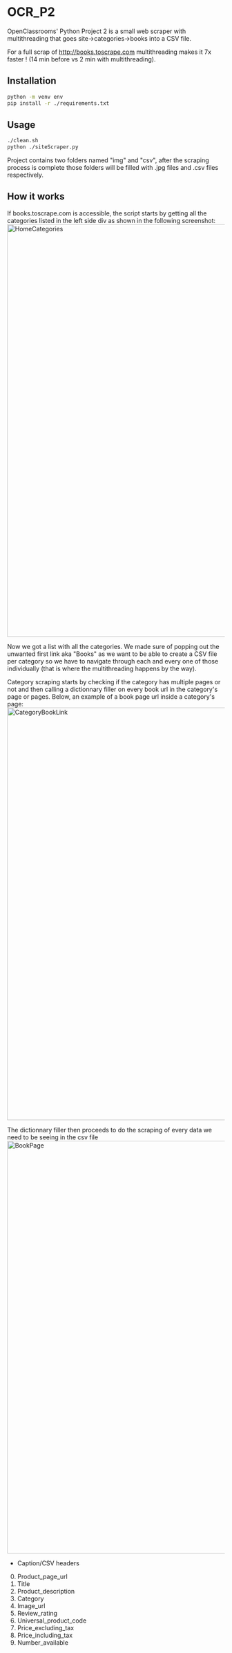 # OCR_P2

OpenClassrooms' Python Project 2 is a small web scraper with multithreading that goes site->categories->books into a CSV file.

For a full scrap of http://books.toscrape.com multithreading makes it 7x faster ! (14 min before vs 2 min with multithreading).

## Installation

```bash
python -m venv env
pip install -r ./requirements.txt
```

## Usage

```bash
./clean.sh
python ./siteScraper.py
```
Project contains two folders named "img" and "csv", after the scraping process is complete those folders will be filled with .jpg files and .csv files respectively.

## How it works

If books.toscrape.com is accessible, the script starts by getting all the categories listed in the left side div as shown in the following screenshot:
<img width="956" alt="HomeCategories" src="https://user-images.githubusercontent.com/50454011/101605744-da323080-3a02-11eb-9576-e61b5487dda4.png">

Now we got a list with all the categories. 
We made sure of popping out the unwanted first link aka "Books" as we want to be able to create a CSV file per category so we have to navigate through each and every one of those individually (that is where the multithreading happens by the way).

Category scraping starts by checking if the category has multiple pages or not and then calling a dictionnary filler on every book url in the category's page or pages. 
Below, an example of a book page url inside a category's page:
<img width="956" alt="CategoryBookLink" src="https://user-images.githubusercontent.com/50454011/101606412-a86d9980-3a03-11eb-8c99-a3e63c4b5c47.png">

The dictionnary filler then proceeds to do the scraping of every data we need to be seeing in the csv file
<img width="956" alt="BookPage" src="https://user-images.githubusercontent.com/50454011/101608958-ac4eeb00-3a06-11eb-81e6-e76bd911ce66.png">

- Caption/CSV headers
0. Product_page_url
1. Title
2. Product_description
3. Category
4. Image_url
5. Review_rating
6. Universal_product_code
7. Price_excluding_tax
8. Price_including_tax
9. Number_available
